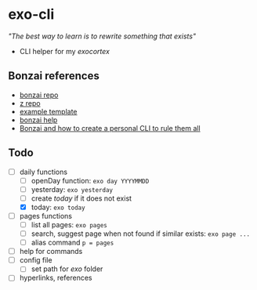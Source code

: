 # exo-cli
_"The best way to learn is to rewrite something that exists"_

- CLI helper for my _exocortex_

## Bonzai references
- [bonzai repo](https://github.com/rwxrob/bonzai)
- [z repo](https://github.com/rwxrob/z)
- [example template](https://github.com/rwxrob/bonzai-example)
- [bonzai help](https://github.com/rwxrob/help)
- [Bonzai and how to create a personal CLI to rule them all](https://dev.to/cherryramatis/bonzai-and-how-to-create-a-personal-cli-to-rule-them-all-1bnl)

## Todo
- [ ] daily functions
    - [ ] openDay function: `exo day YYYYMMDD`
    - [ ] yesterday: `exo yesterday`
    - [ ] create _today_ if it does not exist
    - [x] today: `exo today`
- [ ] pages functions
    - [ ] list all pages: `exo pages`
    - [ ] search, suggest page when not found if similar exists: `exo page ...`
    - [ ] alias command `p = pages`
- [ ] help for commands
- [ ] config file
    - [ ] set path for _exo_ folder
- [ ] hyperlinks, references
